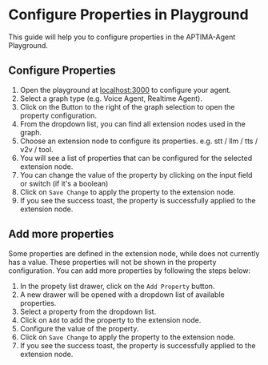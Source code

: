 # Configure Properties in Playground

This guide will help you to configure properties in the APTIMA-Agent Playground.

## Configure Properties

1. Open the playground at [localhost:3000](http://localhost:3000) to configure your agent.
2. Select a graph type (e.g. Voice Agent, Realtime Agent).
3. Click on the Button to the right of the graph selection to open the property configuration.
4. From the dropdown list, you can find all extension nodes used in the graph.
5. Choose an extension node to configure its properties. e.g. stt / llm / tts / v2v / tool.
6. You will see a list of properties that can be configured for the selected extension node.
7. You can change the value of the property by clicking on the input field or switch (if it's a boolean)
8. Click on `Save Change` to apply the property to the extension node.
9. If you see the success toast, the property is successfully applied to the extension node.

## Add more properties

Some properties are defined in the extension node, while does not currently has a value. These properties will not be shown in the property configuration. You can add more properties by following the steps below:

1. In the propety list drawer, click on the `Add Property` button.
2. A new drawer will be opened with a dropdown list of available properties.
3. Select a property from the dropdown list.
4. Click on `Add` to add the property to the extension node.
5. Configure the value of the property.
6. Click on `Save Change` to apply the property to the extension node.
7. If you see the success toast, the property is successfully applied to the extension node.
